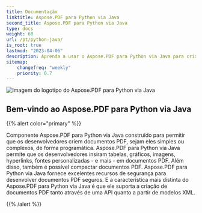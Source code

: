 ```yaml
---
title: Documentação
linktitle: Aspose.PDF para Python via Java
second_title: Aspose.PDF para Python via Java
type: docs
weight: 60
url: /pt/python-java/
is_root: true
lastmod: "2023-04-06"
description: Aprenda a usar o Aspose.PDF para Python via Java para criar aplicativos para processamento de documentos PDF em qualquer plataforma usando Python e Java. Navegue por tutoriais, códigos de exemplo e mais.
sitemap:
    changefreq: "weekly"
    priority: 0.7
---
```

![Imagem do logotipo do Aspose.PDF para Python via Java](aspose_pdf-for-python-java.png)

## Bem-vindo ao Aspose.PDF para Python via Java

{{% alert color="primary" %}}

Componente Aspose.PDF para Python via Java construído para permitir que os desenvolvedores criem documentos PDF, sejam eles simples ou complexos, de forma programática.
 Aspose.PDF para Python via Java permite que os desenvolvedores insiram tabelas, gráficos, imagens, hyperlinks, fontes personalizadas - e mais - em documentos PDF. Além disso, também é possível compactar documentos PDF. Aspose.PDF para Python via Java fornece excelentes recursos de segurança para desenvolver documentos PDF seguros. E a característica mais distinta do Aspose.PDF para Python via Java é que ele suporta a criação de documentos PDF tanto através de uma API quanto a partir de modelos XML.

{{% /alert %}}